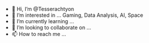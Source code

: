 - 👋 Hi, I’m @Tesserachtyon
- 👀 I’m interested in ... Gaming, Data Analysis, AI, Space
- 🌱 I’m currently learning ...
- 💞️ I’m looking to collaborate on ...
- 📫 How to reach me ...

<!---
Tesserachtyon/Tesserachtyon is a ✨ special ✨ repository because its `README.md` (this file) appears on your GitHub profile.
You can click the Preview link to take a look at your changes.
--->
